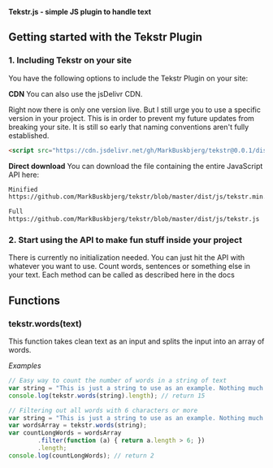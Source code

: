 **Tekstr.js - simple JS plugin to handle text**


Getting started with the Tekstr Plugin
------

### 1. Including Tekstr on your site

You have the following options to include the Tekstr Plugin on your site:


**CDN**
You can also use the jsDelivr CDN.

Right now there is only one version live. But I still urge you to use a specific version in your project. This is in order to prevent my future updates from breaking your site. It is still so early that naming conventions aren't fully established.

```HTML
<script src="https://cdn.jsdelivr.net/gh/MarkBuskbjerg/tekstr@0.0.1/dist/js/tekstr.min.js"></script>
```

**Direct download**
You can download the file containing the entire JavaScript API here: 

```HTML
Minified
https://github.com/MarkBuskbjerg/tekstr/blob/master/dist/js/tekstr.min.js

Full
https://github.com/MarkBuskbjerg/tekstr/blob/master/dist/js/tekstr.js
```

### 2. Start using the API to make fun stuff inside your project
There is currently no initialization needed. You can just hit the API with whatever you want to use. Count words, sentences or something else in your text. Each method can be called as described here in the docs

Functions
------

### tekstr.words(text)
This function takes clean text as an input and splits the input into an array of words.

*Examples*
```javascript
// Easy way to count the number of words in a string of text
var string = "This is just a string to use as an example. Nothing much to see here.";
console.log(tekstr.words(string).length); // return 15

// Filtering out all words with 6 characters or more
var string = "This is just a string to use as an example. Nothing much to see here.";
var wordsArray = tekstr.words(string);
var countLongWords = wordsArray
        .filter(function (a) { return a.length > 6; })
        .length;
console.log(countLongWords); // return 2
```